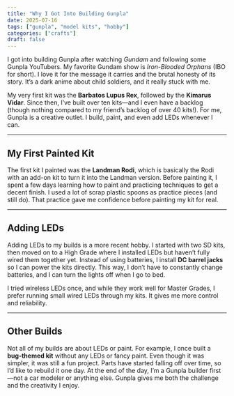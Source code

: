 ```yaml
---
title: "Why I Got Into Building Gunpla"
date: 2025-07-16
tags: ["gunpla", "model kits", "hobby"]
categories: ["crafts"]
draft: false
---
```


I got into building Gunpla after watching *Gundam* and following some Gunpla YouTubers. My favorite Gundam show is *Iron-Blooded Orphans* (IBO for short). I love it for the message it carries and the brutal honesty of its story. It’s a dark anime about child soldiers, and it really stuck with me.  

My very first kit was the **Barbatos Lupus Rex**, followed by the **Kimarus Vidar**. Since then, I’ve built over ten kits—and I even have a backlog (though nothing compared to my friend’s backlog of over 40 kits!). For me, Gunpla is a creative outlet. I build, paint, and even add LEDs whenever I can.

---

## My First Painted Kit
The first kit I painted was the **Landman Rodi**, which is basically the Rodi with an add-on kit to turn it into the Landman version. Before painting it, I spent a few days learning how to paint and practicing techniques to get a decent finish. I used a lot of scrap plastic spoons as practice pieces (and still do). That practice gave me confidence before painting my kit for real.

---

## Adding LEDs
Adding LEDs to my builds is a more recent hobby. I started with two SD kits, then moved on to a High Grade where I installed LEDs but haven’t fully wired them together yet. Instead of using batteries, I install **DC barrel jacks** so I can power the kits directly. This way, I don’t have to constantly change batteries, and I can turn the lights off when I go to bed.  

I tried wireless LEDs once, and while they work well for Master Grades, I prefer running small wired LEDs through my kits. It gives me more control and reliability.

---

## Other Builds
Not all of my builds are about LEDs or paint. For example, I once built a **bug-themed kit** without any LEDs or fancy paint. Even though it was simpler, it was still a fun project. Parts have started falling off over time, so I’d like to rebuild it one day. At the end of the day, I’m a Gunpla builder first—not a car modeler or anything else. Gunpla gives me both the challenge and the creativity I enjoy.
